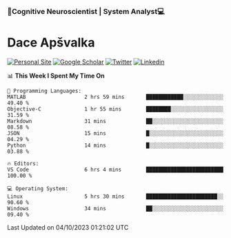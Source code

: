 ### 🧠Cognitive Neuroscientist | System Analyst💻
# Dace Apšvalka

[![Personal Site](https://img.shields.io/badge/website-teal?style=for-the-badge&logo=About.me&logoColor=white)](https://dcdace.net/)
[![Google Scholar](https://img.shields.io/badge/Scholar-yellow?style=for-the-badge&logo=googlescholar&logoColor=ffffff)](https://scholar.google.com/citations?hl=en&user=W8q0HBkAAAAJ&view_op=list_works&sortby=pubdate)
[![Twitter](https://img.shields.io/badge/Twitter-1DA1F2?logo=twitter&logoColor=white&style=for-the-badge)](https://twitter.com/dcdace)
[![Linkedin](https://img.shields.io/badge/linkedin-0077B5?logo=linkedin&logoColor=white&style=for-the-badge)](https://www.linkedin.com/in/dace-apsvalka/)

<!--
[![Dace's wakatime stats](https://github-readme-stats.vercel.app/api/wakatime?username=dcdace&theme=react&layout=compact&custom_title=Coding+past+7+days&v=2)](https://github.com/dcdace/dcdace)


[![github](https://img.shields.io/github/followers/dcdace?logo=github&style=plastic)](https://github.com/dcdace?tab=followers "GitHub followers")
[![wakatime](https://wakatime.com/badge/user/6e7556d3-b1db-4eef-a7e8-9bad735fc27e.svg?style=plastic?v=2)](https://wakatime.com/@6e7556d3-b1db-4eef-a7e8-9bad735fc27e "Total time coded since Feb 28 2022")

[![twitter](https://img.shields.io/twitter/follow/dcdace?label=followers&logo=twitter&color=%23007ec6&style=plastic)](https://twitter.com/dcdace "Twitter followers")

[![Dace's languages](https://github-readme-stats-one-nu-13.vercel.app/api/top-langs/?username=dcdace&langs_count=10&theme=nord&layout=compact)](https://github.com/anuraghazra/github-readme-stats) 
[![Dace's GitHub stats](https://github-readme-stats-one-nu-13.vercel.app/api?username=dcdace&theme=dracula&hide=prs,issues&count_private=true&show_icons=true&hide_rank=true&include_all_commits=true&hide_title=false&custom_title=GitHub+Stats)](https://github.com/anuraghazra/github-readme-stats)
-->

<!--START_SECTION:waka-->
📊 **This Week I Spent My Time On** 

```text
💬 Programming Languages: 
MATLAB                   2 hrs 59 mins       ████████████░░░░░░░░░░░░░   49.40 % 
Objective-C              1 hr 55 mins        ████████░░░░░░░░░░░░░░░░░   31.59 % 
Markdown                 31 mins             ██░░░░░░░░░░░░░░░░░░░░░░░   08.58 % 
JSON                     15 mins             █░░░░░░░░░░░░░░░░░░░░░░░░   04.29 % 
Python                   14 mins             █░░░░░░░░░░░░░░░░░░░░░░░░   03.88 % 

🔥 Editors: 
VS Code                  6 hrs 4 mins        █████████████████████████   100.00 % 

💻 Operating System: 
Linux                    5 hrs 30 mins       ███████████████████████░░   90.60 % 
Windows                  34 mins             ██░░░░░░░░░░░░░░░░░░░░░░░   09.40 % 
```


 Last Updated on 04/10/2023 01:21:02 UTC
<!--END_SECTION:waka-->

